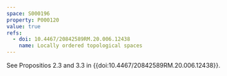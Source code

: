 ```yaml
---
space: S000196
property: P000120
value: true
refs:
  - doi: 10.4467/20842589RM.20.006.12438
    name: Locally ordered topological spaces
---
```


See Propositios 2.3 and 3.3 in {{doi:10.4467/20842589RM.20.006.12438}}.
